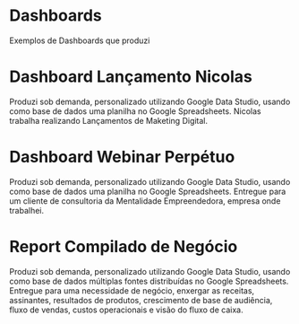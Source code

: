 # Dashboards
Exemplos de Dashboards que produzi

# Dashboard Lançamento Nicolas
Produzi sob demanda, personalizado utilizando Google Data Studio, usando como base de dados uma planilha no Google Spreadsheets.
Nicolas trabalha realizando Lançamentos de Maketing Digital.

# Dashboard Webinar Perpétuo
Produzi sob demanda, personalizado utilizando Google Data Studio, usando como base de dados uma planilha no Google Spreadsheets.
Entregue para um cliente de consultoria da Mentalidade Empreendedora, empresa onde trabalhei.

# Report Compilado de Negócio
Produzi sob demanda, personalizado utilizando Google Data Studio, usando como base de dados múltiplas fontes distribuídas no Google Spreadsheets.
Entregue para uma necessidade de negócio, enxergar as receitas, assinantes, resultados de produtos, crescimento de base de audiência, fluxo de vendas, custos operacionais e visão do fluxo de caixa.
